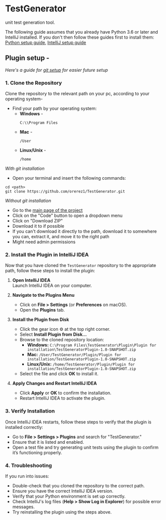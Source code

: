 # TestGenerator
unit test generation tool.

The following guide assumes that you already have Python 3.6 or later and IntelliJ installed.
If you don't then follow these guides first to install them:
[Python setup guide](https://github.com/orerez1/TestGenerator/blob/20-installation-guide/docs/PythonInstallationGuide.md), 
[IntelliJ setup guide](https://github.com/orerez1/TestGenerator/blob/20-installation-guide/docs/IntelliJ%20installation%20guide.md)


Plugin setup -
-
_Here's a guide for [git setup](https://github.com/orerez1/TestGenerator/blob/20-installation-guide/docs/git%20setup%20guide.md) for easier future setup_


### **1. Clone the Repository**

Clone the repository to the relevant path on your pc, according to your operating system-
 - Find your path by your operating system:
   - **Windows** -
     ```
     C:\\Program Files
     ```
   - **Mac** - 
     ```
     /User
     ```
   - **Linux/Unix** - 
     ```
     /home
     ```
  _With git installation_
 - Open your terminal and insert the following commands:

  ```
  cd <path>
  git clone https://github.com/orerez1/TestGenerator.git
  ```
_Without git installation_

 - Go to the [main page of the project](https://github.com/orerez1/TestGenerator)
 - Click on the "Code" button to open a dropdown menu
 - Click on "Download ZIP"
 - Download it to <path> if possible
 - If you can't download it directly to the path, download it to somewhere you can, extract it, and move it to the right path
 - Might need admin permissions


### **2. Install the Plugin in IntelliJ IDEA**  
Now that you have cloned the `TestGenerator` repository to the appropriate path, follow these steps to install the plugin:

1. **Open IntelliJ IDEA**  
   Launch IntelliJ IDEA on your computer.

2. **Navigate to the Plugins Menu**  
   - Click on **File > Settings** (or **Preferences** on macOS).  
   - Open the **Plugins** tab.

3. **Install the Plugin from Disk**  
   - Click the gear icon ⚙️ at the top right corner.  
   - Select **Install Plugin from Disk...**  
   - Browse to the cloned repository location:  
     - **Windows:** `C:\Program Files\TestGenerator\Plugin\Plugin for installation\TestGeneratorPlugin-1.0-SNAPSHOT.zip`  
     - **Mac:** `/User/TestGenerator/Plugin/Plugin for installation/TestGeneratorPlugin-1.0-SNAPSHOT.zip`  
     - **Linux/Unix:** `/home/TestGenerator/Plugin/Plugin for installation/TestGeneratorPlugin-1.0-SNAPSHOT.zip`  
   - Select the file and click **OK** to install it.

4. **Apply Changes and Restart IntelliJ IDEA**  
   - Click **Apply** or **OK** to confirm the installation.  
   - Restart IntelliJ IDEA to activate the plugin.

### **3. Verify Installation**  
Once IntelliJ IDEA restarts, follow these steps to verify that the plugin is installed correctly:

- Go to **File > Settings > Plugins** and search for "TestGenerator."
- Ensure that it is listed and enabled.
- Open a test file and try generating unit tests using the plugin to confirm it’s functioning properly.

### **4. Troubleshooting**  
If you run into issues:  
- Double-check that you cloned the repository to the correct path.  
- Ensure you have the correct IntelliJ IDEA version.  
- Verify that your Python environment is set up correctly.  
- Check IntelliJ's log files (**Help > Show Log in Explorer**) for possible error messages.  
- Try reinstalling the plugin using the steps above.  



